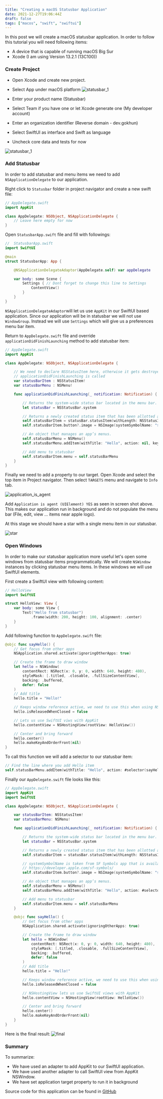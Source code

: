```yaml
---
title: "Creating a macOS Statusbar Application"
date: 2021-12-27T19:06:44Z
draft: false
tags: ["macos", "swift", "swiftui"]
---
```

In this post we will create a macOS statusbar application.
In order to follow this tutorial you will need following items:

- A device that is capable of running macOS Big Sur
- Xcode (I am using Version 13.2.1 (13C100))

### Create Project

- Open Xcode and create new project.
- Select App under macOS platform
![statusbar_1](/img/statusbar_01.png)

- Enter your product name (Statusbar)
- Select Team if you have one or let Xcode generate one (My developer account)
- Enter an organization identifier (Reverse domain - dev.gokhun)
- Select SwiftUI as interface and Swift as language
- Uncheck core data and tests for now

![statusbar_1](/img/statusbar_02.png)

### Add Statusbar

In order to add statusbar and menu items we need to add `NSApplicationDelegate`
to our application.

Right click to `Statusbar` folder in project navigator and create a new swift
file:

```swift
// AppDelegate.swift
import AppKit

class AppDelegate: NSObject, NSApplicationDelegate {
    // Leave here empty for now
}
```

Open `StatusbarApp.swift` file and fill with followings:

```swift
//  StatusbarApp.swift
import SwiftUI

@main
struct StatusbarApp: App {

    @NSApplicationDelegateAdaptor(AppDelegate.self) var appDelegate

    var body: some Scene {
        Settings { // Dont forget to change this line to Settings
            ContentView()
        }
    }
}
```

`NSApplicationDelegateAdaptor`will let us use `AppKit` in our SwiftUI based application.
Since our application will be in statusbar we will not use `WindowGroup`. Instead we will use
`Settings` which will give us a preferences menu bar item.

Return to `AppDelegate.swift` file and override `applicationDidFinishLaunching` method to add statusbar item:

```swift
// AppDelegate.swift
import AppKit

class AppDelegate: NSObject, NSApplicationDelegate {

    // We need to declare NSStatusItem here, otherwise it gets destroyed after
    // applicationDidFinishLaunching is called
    var statusBarItem : NSStatusItem!
    var statusBarMenu : NSMenu!

    func applicationDidFinishLaunching(_ notification: Notification) {

        // Returns the system-wide status bar located in the menu bar.
        let statusBar = NSStatusBar.system

        // Returns a newly created status item that has been allotted a specified space within the status bar.
        self.statusBarItem = statusBar.statusItem(withLength: NSStatusItem.squareLength)
        self.statusBarItem.button?.image = NSImage(systemSymbolName: "star.fill", accessibilityDescription: "Status bar icon")

        // An object that manages an app’s menus.
        self.statusBarMenu = NSMenu()
        self.statusBarMenu.addItem(withTitle: "Hello", action: nil, keyEquivalent: "")

        // Add menu to statusbar
        self.statusBarItem.menu = self.statusBarMenu
    }
}
```

Finally we need to add a property to our target. Open Xcode and select the top item
in Project navigator. Then select `TARGETS` menu and navigate to `Info` tab.

![application_is_agent](/img/application_is_agent.png)

Add `Application is agent (UIElement) YES` as seen in screen shot above. This makes our application
run in background and do not populate the menu bar (File, edit, view ... items near apple logo).

At this stage we should have a star with a single menu item in our statusbar.

![star](/img/star.png)

### Open Windows

In order to make our statusbar application more useful let's open some windows from
statusbar items programmatically. We will create `NSWindow` instances by clicking
statusbar menu items. In these windows we will use SwiftUI elements.

First create a SwiftUI view with following content:

```swift
// HelloView
import SwiftUI

struct HelloView: View {
    var body: some View {
        Text("Hello from statusbar")
            .frame(width: 200, height: 100, alignment: .center)
    }
}
```

Add following function to `AppDelegate.swift` file:

```swift
@objc func sayHello() {
    // Get focus from other apps
    NSApplication.shared.activate(ignoringOtherApps: true)

    // Create the frame to draw window
    let hello = NSWindow(
        contentRect: NSRect(x: 0, y: 0, width: 640, height: 480),
        styleMask: [.titled, .closable, .fullSizeContentView],
        backing: .buffered,
        defer: false
    )
    // Add title
    hello.title = "Hello!"

    // Keeps window reference active, we need to use this when using NSHostingView
    hello.isReleasedWhenClosed = false

    // Lets us use SwiftUI viws with AppKit
    hello.contentView = NSHostingView(rootView: HelloView())

    // Center and bring forward
    hello.center()
    hello.makeKeyAndOrderFront(nil)
}
```

To call this function we will add a selector to our statusbar item:

```swift
// Find the line where you add Hello item
self.statusBarMenu.addItem(withTitle: "Hello", action: #selector(sayHello), keyEquivalent: "")
```

Finally our `AppDelegate.swift` file looks like this:

```swift
// AppDelegate.swift
import AppKit
import SwiftUI

class AppDelegate: NSObject, NSApplicationDelegate {

    var statusBarItem: NSStatusItem!
    var statusBarMenu: NSMenu!

    func applicationDidFinishLaunching(_ notification: Notification) {

        // Returns the system-wide status bar located in the menu bar.
        let statusBar = NSStatusBar.system

        // Returns a newly created status item that has been allotted a specified space within the status bar.
        self.statusBarItem = statusBar.statusItem(withLength: NSStatusItem.squareLength)

        // systemSymbolName is taken from SF Symbols app that is available for macOS
        // https://developer.apple.com/sf-symbols/
        self.statusBarItem.button?.image = NSImage(systemSymbolName: "star.fill", accessibilityDescription: "Status bar icon")

        // An object that manages an app’s menus.
        self.statusBarMenu = NSMenu()
        self.statusBarMenu.addItem(withTitle: "Hello", action: #selector(sayHello), keyEquivalent: "")

        // Add menu to statusbar
        self.statusBarItem.menu = self.statusBarMenu
    }

    @objc func sayHello() {
        // Get focus from other apps
        NSApplication.shared.activate(ignoringOtherApps: true)

        // Create the frame to draw window
        let hello = NSWindow(
            contentRect: NSRect(x: 0, y: 0, width: 640, height: 480),
            styleMask: [.titled, .closable, .fullSizeContentView],
            backing: .buffered,
            defer: false
        )
        // Add title
        hello.title = "Hello!"

        // Keeps window reference active, we need to use this when using NSHostingView
        hello.isReleasedWhenClosed = false

        // NSHostingView lets us use SwiftUI views with AppKit
        hello.contentView = NSHostingView(rootView: HelloView())

        // Center and bring forward
        hello.center()
        hello.makeKeyAndOrderFront(nil)
    }
}
```

Here is the final result:
![final](/img/final.png)

### Summary

To summarize:

- We have used an adapter to add AppKit to our SwiftUI application.
- We have used another adapter to call SwiftUI view from AppKit NSWindow.
- We have set application target property to run it in background

Source code for this application can be found in [GitHub](https://github.com/ghokun/macos-statusbar-template)
